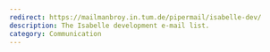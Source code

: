 ```yaml
---
redirect: https://mailmanbroy.in.tum.de/pipermail/isabelle-dev/
description: The Isabelle development e-mail list.
category: Communication
---
```

